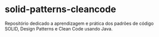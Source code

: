 # solid-patterns-cleancode
Repositório dedicado a aprendizagem e prática dos padrões de código SOLID, Design Patterns e Clean Code usando Java. 
